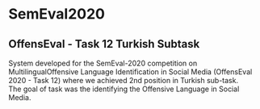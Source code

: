# SemEval2020
## OffensEval - Task 12 Turkish Subtask

System  developed  for  the  SemEval-2020  competition  on  MultilingualOffensive  Language  Identification  in  Social  Media  (OffensEval  2020  -  Task  12)  where  we achieved 2nd position in Turkish sub-task.  
 The goal of task was the identifying the Offensive Language in Social Media. 
